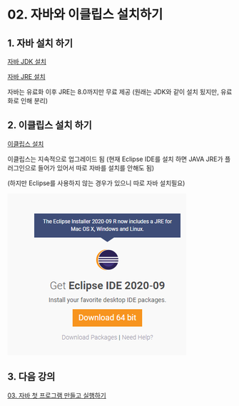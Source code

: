 # 02. 자바와 이클립스 설치하기

## 1. 자바 설치 하기
   
[자바 JDK 설치](https://www.oracle.com/java/technologies/javase-jdk15-downloads.html)

[자바 JRE 설치](https://www.oracle.com/java/technologies/javase-jre8-downloads.html)

자바는 유료화 이후 JRE는 8.0까지만 무료 제공 (원래는 JDK와 같이 설치 됬지만, 유료화로 인해 분리)

## 2. 이클립스 설치 하기

[이클립스 설치](https://www.eclipse.org/downloads/)

이클립스는 지속적으로 업그레이드 됨
(현재 Eclipse IDE를 설치 하면  JAVA JRE가 플러그인으로 들어가 있어서 따로 자바를 설치를 안해도 됨)

(하지만 Eclipse를 사용하지 않는 경우가 있으니 따로 자바 설치필요)

![eclipse](./img/eclipse.PNG)


## 3. 다음 강의 
[03. 자바 첫 프로그램 만들고 실행하기](https://github.com/vivalahm/TIL/blob/main/JAVA/Chapter1/01-03/2021-02-27-CH01-03.md)
